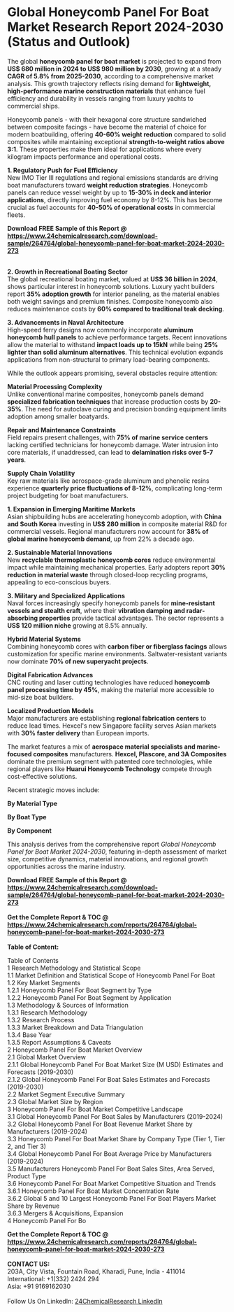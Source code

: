 <h1>Global Honeycomb Panel For Boat Market Research Report 2024-2030 (Status and Outlook)</h1><p>The global <strong>honeycomb panel for boat market</strong> is projected to expand from <strong>US$ 680 million in 2024 to US$ 980 million by 2030</strong>, growing at a steady <strong>CAGR of 5.8% from 2025-2030</strong>, according to a comprehensive market analysis. This growth trajectory reflects rising demand for <strong>lightweight, high-performance marine construction materials</strong> that enhance fuel efficiency and durability in vessels ranging from luxury yachts to commercial ships.</p><p>Honeycomb panels - with their hexagonal core structure sandwiched between composite facings - have become the material of choice for modern boatbuilding, offering <strong>40-60% weight reduction</strong> compared to solid composites while maintaining exceptional <strong>strength-to-weight ratios above 3:1</strong>. These properties make them ideal for applications where every kilogram impacts performance and operational costs.</p><p><strong>1. Regulatory Push for Fuel Efficiency</strong><br>
New IMO Tier III regulations and regional emissions standards are driving boat manufacturers toward <strong>weight reduction strategies</strong>. Honeycomb panels can reduce vessel weight by up to <strong>15-30% in deck and interior applications</strong>, directly improving fuel economy by 8-12%. This has become crucial as fuel accounts for <strong>40-50% of operational costs</strong> in commercial fleets.</p><div><b>Download FREE Sample of this Report @ 
            <a href="https://www.24chemicalresearch.com/download-sample/264764/global-honeycomb-panel-for-boat-market-2024-2030-273">
            https://www.24chemicalresearch.com/download-sample/264764/global-honeycomb-panel-for-boat-market-2024-2030-273</a></b></div><br><p><strong>2. Growth in Recreational Boating Sector</strong><br>
The global recreational boating market, valued at <strong>US$ 36 billion in 2024</strong>, shows particular interest in honeycomb solutions. Luxury yacht builders report <strong>35% adoption growth</strong> for interior paneling, as the material enables both weight savings and premium finishes. Composite honeycomb also reduces maintenance costs by <strong>60% compared to traditional teak decking</strong>.</p><p><strong>3. Advancements in Naval Architecture</strong><br>
High-speed ferry designs now commonly incorporate <strong>aluminum honeycomb hull panels</strong> to achieve performance targets. Recent innovations allow the material to withstand <strong>impact loads up to 15kN</strong> while being <strong>25% lighter than solid aluminum alternatives</strong>. This technical evolution expands applications from non-structural to primary load-bearing components.</p><p>While the outlook appears promising, several obstacles require attention:</p><p><strong>Material Processing Complexity</strong><br>
    Unlike conventional marine composites, honeycomb panels demand <strong>specialized fabrication techniques</strong> that increase production costs by <strong>20-35%</strong>. The need for autoclave curing and precision bonding equipment limits adoption among smaller boatyards.</p><p><strong>Repair and Maintenance Constraints</strong><br>
    Field repairs present challenges, with <strong>75% of marine service centers</strong> lacking certified technicians for honeycomb damage. Water intrusion into core materials, if unaddressed, can lead to <strong>delamination risks over 5-7 years</strong>.</p><p><strong>Supply Chain Volatility</strong><br>
    Key raw materials like aerospace-grade aluminum and phenolic resins experience <strong>quarterly price fluctuations of 8-12%</strong>, complicating long-term project budgeting for boat manufacturers.</p><p><strong>1. Expansion in Emerging Maritime Markets</strong><br>
Asian shipbuilding hubs are accelerating honeycomb adoption, with <strong>China and South Korea</strong> investing in <strong>US$ 280 million</strong> in composite material R&amp;D for commercial vessels. Regional manufacturers now account for <strong>38% of global marine honeycomb demand</strong>, up from 22% a decade ago.</p><p><strong>2. Sustainable Material Innovations</strong><br>
New <strong>recyclable thermoplastic honeycomb cores</strong> reduce environmental impact while maintaining mechanical properties. Early adopters report <strong>30% reduction in material waste</strong> through closed-loop recycling programs, appealing to eco-conscious buyers.</p><p><strong>3. Military and Specialized Applications</strong><br>
Naval forces increasingly specify honeycomb panels for <strong>mine-resistant vessels and stealth craft</strong>, where their <strong>vibration damping and radar-absorbing properties</strong> provide tactical advantages. The sector represents a <strong>US$ 120 million niche</strong> growing at 8.5% annually.</p><p><strong>Hybrid Material Systems</strong><br>
    Combining honeycomb cores with <strong>carbon fiber or fiberglass facings</strong> allows customization for specific marine environments. Saltwater-resistant variants now dominate <strong>70% of new superyacht projects</strong>.</p><p><strong>Digital Fabrication Advances</strong><br>
    CNC routing and laser cutting technologies have reduced <strong>honeycomb panel processing time by 45%</strong>, making the material more accessible to mid-size boat builders.</p><p><strong>Localized Production Models</strong><br>
    Major manufacturers are establishing <strong>regional fabrication centers</strong> to reduce lead times. Hexcel's new Singapore facility serves Asian markets with <strong>30% faster delivery</strong> than European imports.</p><p>The market features a mix of <strong>aerospace material specialists and marine-focused composites</strong> manufacturers. <strong>Hexcel, Plascore, and 3A Composites</strong> dominate the premium segment with patented core technologies, while regional players like <strong>Huarui Honeycomb Technology</strong> compete through cost-effective solutions.</p><p>Recent strategic moves include:</p><p><strong>By Material Type</strong></p><p><strong>By Boat Type</strong></p><p><strong>By Component</strong></p><p>This analysis derives from the comprehensive report <em>Global Honeycomb Panel for Boat Market 2024-2030</em>, featuring in-depth assessment of market size, competitive dynamics, material innovations, and regional growth opportunities across the marine industry.</p><div><b>Download FREE Sample of this Report @ 
            <a href="https://www.24chemicalresearch.com/download-sample/264764/global-honeycomb-panel-for-boat-market-2024-2030-273">
            https://www.24chemicalresearch.com/download-sample/264764/global-honeycomb-panel-for-boat-market-2024-2030-273</a></b></div><br><div><b>Get the Complete Report & TOC @ 
            <a href="https://www.24chemicalresearch.com/reports/264764/global-honeycomb-panel-for-boat-market-2024-2030-273">
            https://www.24chemicalresearch.com/reports/264764/global-honeycomb-panel-for-boat-market-2024-2030-273</a></b></div><br>
            <b>Table of Content:</b><p>Table of Contents<br />
1 Research Methodology and Statistical Scope<br />
1.1 Market Definition and Statistical Scope of Honeycomb Panel For Boat<br />
1.2 Key Market Segments<br />
1.2.1 Honeycomb Panel For Boat Segment by Type<br />
1.2.2 Honeycomb Panel For Boat Segment by Application<br />
1.3 Methodology & Sources of Information<br />
1.3.1 Research Methodology<br />
1.3.2 Research Process<br />
1.3.3 Market Breakdown and Data Triangulation<br />
1.3.4 Base Year<br />
1.3.5 Report Assumptions & Caveats<br />
2 Honeycomb Panel For Boat Market Overview<br />
2.1 Global Market Overview<br />
2.1.1 Global Honeycomb Panel For Boat Market Size (M USD) Estimates and Forecasts (2019-2030)<br />
2.1.2 Global Honeycomb Panel For Boat Sales Estimates and Forecasts (2019-2030)<br />
2.2 Market Segment Executive Summary<br />
2.3 Global Market Size by Region<br />
3 Honeycomb Panel For Boat Market Competitive Landscape<br />
3.1 Global Honeycomb Panel For Boat Sales by Manufacturers (2019-2024)<br />
3.2 Global Honeycomb Panel For Boat Revenue Market Share by Manufacturers (2019-2024)<br />
3.3 Honeycomb Panel For Boat Market Share by Company Type (Tier 1, Tier 2, and Tier 3)<br />
3.4 Global Honeycomb Panel For Boat Average Price by Manufacturers (2019-2024)<br />
3.5 Manufacturers Honeycomb Panel For Boat Sales Sites, Area Served, Product Type<br />
3.6 Honeycomb Panel For Boat Market Competitive Situation and Trends<br />
3.6.1 Honeycomb Panel For Boat Market Concentration Rate<br />
3.6.2 Global 5 and 10 Largest Honeycomb Panel For Boat Players Market Share by Revenue<br />
3.6.3 Mergers & Acquisitions, Expansion<br />
4 Honeycomb Panel For Bo</p><div><b>Get the Complete Report & TOC @ 
            <a href="https://www.24chemicalresearch.com/reports/264764/global-honeycomb-panel-for-boat-market-2024-2030-273">
            https://www.24chemicalresearch.com/reports/264764/global-honeycomb-panel-for-boat-market-2024-2030-273</a></b></div><br><b>CONTACT US:</b><br>
            203A, City Vista, Fountain Road, Kharadi, Pune, India - 411014<br>
            International: +1(332) 2424 294<br>
            Asia: +91 9169162030 <br><br>
            Follow Us On LinkedIn: <a href="https://www.linkedin.com/company/24chemicalresearch/">24ChemicalResearch LinkedIn</a>